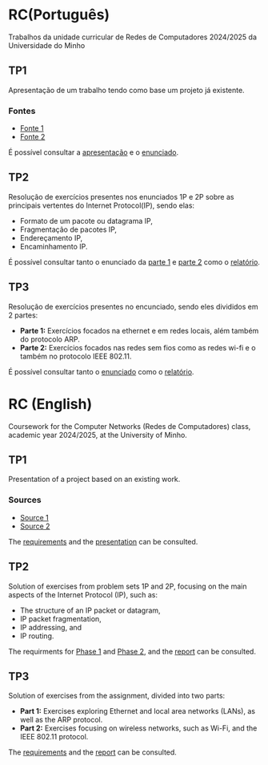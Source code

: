 # RC(Português)
Trabalhos da unidade curricular de Redes de Computadores 2024/2025 da Universidade do Minho

## TP1
Apresentação de um trabalho tendo como base um projeto já existente.

### Fontes
* [Fonte 1](https://www.caida.org/projects/rabbits/)
* [Fonte 2](https://www.caida.org/funding/cns-rabbits/cns-rabbits_proposal.pdf)

É possível consultar a [apresentação](TP1/RC-TP1-Apresentacao-PL82.pdf) e o [enunciado](TP1/RC-Enunciado-TP1.pdf).

## TP2
Resolução de exercícios presentes nos enunciados 1P e 2P sobre as principais vertentes do Internet Protocol(IP), sendo elas:
* Formato de um pacote ou datagrama IP,
* Fragmentação de pacotes IP,
* Endereçamento IP,
* Encaminhamento IP.

É possível consultar tanto o enunciado da [parte 1](TP2/RC-Enunciado-TP2-1P.pdf) e [parte 2](TP2/RC-Enunciado-TP2-2P.pdf) como o [relatório](TP2/RC-TP2-PL82.pdf).

## TP3
Resolução de exercícios presentes no encunciado, sendo eles divididos em 2 partes:

* **Parte 1:** Exercícios focados na ethernet e em redes locais, além também do protocolo ARP.
* **Parte 2:** Exercícios focados nas redes sem fios como as redes wi-fi e o também no protocolo IEEE 802.11.

É possível consultar tanto o [enunciado](TP3/RC-Enunciado-TP3.pdf) como o [relatório](TP3/RC-TP3-PL82.pdf).

# RC (English)
Coursework for the Computer Networks (Redes de Computadores) class, academic year 2024/2025, at the University of Minho.

## TP1
Presentation of a project based on an existing work.

### Sources
* [Source 1](https://www.caida.org/projects/rabbits/)
* [Source 2](https://www.caida.org/funding/cns-rabbits/cns-rabbits_proposal.pdf)

The [requirements](TP1/RC-Enunciado-TP1.pdf) and the [presentation](TP1/RC-TP1-Apresentacao-PL82.pdf) can be consulted.

## TP2
Solution of exercises from problem sets 1P and 2P, focusing on the main aspects of the Internet Protocol (IP), such as:
* The structure of an IP packet or datagram,  
* IP packet fragmentation,  
* IP addressing, and  
* IP routing.

The requirments for [Phase 1](TP2/RC-Enunciado-TP2-1P.pdf) and [Phase 2](TP2/RC-Enunciado-TP2-2P.pdf), and the [report](TP2/RC-TP2-PL82.pdf) can be consulted.

## TP3
Solution of exercises from the assignment, divided into two parts:

* **Part 1:** Exercises exploring Ethernet and local area networks (LANs), as well as the ARP protocol.  
* **Part 2:** Exercises focusing on wireless networks, such as Wi-Fi, and the IEEE 802.11 protocol.

The [requirements](TP3/RC-Enunciado-TP3.pdf) and the [report](TP3/RC-TP3-PL82.pdf) can be consulted.

